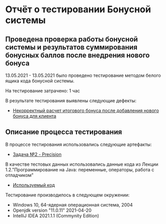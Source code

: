 # Отчёт о тестировании Бонусной системы

## Проведена проверка работы бонусной системы и результатов суммирования бонусных баллов после внедрения нового бонуса
13.05.2021 - 13.05.2021 было проведено тестирование методом белого ящика кода бонусной системы.

На тестирование затрачено: 1 час

В результате тестирования выявлены следующие дефекты:
* [Некорректный расчет итогового бонуса после добавления нового бонуса для клиента](https://github.com/AnnaAksenova/Task2.2/issues/1)

## Описание процесса тестирования

В процессе тестирования использовались следующие артефакты:
* [Задача №2 - Precision](https://github.com/netology-code/javaqa-homeworks/tree/master/programming#%D0%B7%D0%B0%D0%B4%D0%B0%D1%87%D0%B0-2---precision)

В качестве тестовых данных использовались данные кода из Лекции 1.2."Программирование на Java: переменные, операторы, работа с отладчиком"
* [Используемый код](https://github.com/netology-code/javaqa-homeworks/tree/master/programming#%D0%BB%D0%B5%D0%B3%D0%B5%D0%BD%D0%B4%D0%B0-1)

Тестирование производилось в следующем окружении:
* Windows 10, 64-ядерная операционная система, 2004
* Openjdk version "11.0.11" 2021-04-20
* IntelliJ IDEA 2021.1.1 (Commynity Edition)